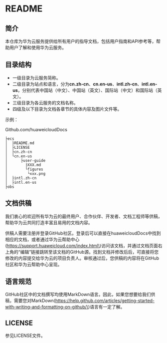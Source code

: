 # README<a name="ZH-CN_TOPIC_0142151910"></a>

## 简介<a name="section134961028153911"></a>

本仓库为华为云服务提供给所有用户的指导文档，包括用户指南和API参考等，帮助用户了解和使用华为云服务。

## 目录结构<a name="section10299284119"></a>

-   一级目录为云服务简称。
-   二级目录为站点和语言，分为**cn.zh-cn**、**cn.en-us**、**intl.zh-cn**、**intl.en-us**，分别代表中国站（中文）、中国站（英文）、国际站（中文）和国际站（英文）。
-   三级目录为各云服务的文档名称。
-   四级及以下目录为文档各章节的具体内容及图片文件等。

示例：

Github.com/huaweicloudDocs

```
├ecs
│  ├README.md
│  ├LICENSE
│  ├cn.zh-cn
│  └cn.en-us
│      ├user-guide
│        ├XXX.md
│        └figures
│         └xxx.png
│  ├intl.zh-cn
│  ├intl.en-us
├obs
```

## 文档供稿<a name="section1487012210419"></a>

我们衷心的欢迎所有华为云的最终用户、合作伙伴、开发者、文档工程师等供稿，帮助华为云共同打造丰富且易用的文档内容。

供稿人需要注册并登录GitHub社区。登录后可以直接在huaweicloudDocs中找到相应的文档，或者通过华为云帮助中心\(https://support.huaweicloud.com/index.html\)访问该文档，并通过文档页面右上角的“编辑”链接跳转至该文档的GitHub源。找到文档并修改后后，可直接将您修改的内容提交给华为云的项目负责人。审核通过后，您供稿的内容将在GitHub社区和华为云帮助中心呈现。

## 语言规范<a name="section19476332413"></a>

GitHub社区中的文档撰写均使用MarkDown语言。因此，如果您想要给我们供稿，需要您对MarkDown\(https://help.github.com/articles/getting-started-with-writing-and-formatting-on-github/\)语言有一定了解。

## LICENSE<a name="section61898444412"></a>

参见LICENSE文件。


